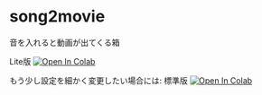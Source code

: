 # song2movie
音を入れると動画が出てくる箱

Lite版
[![Open In Colab](https://colab.research.google.com/assets/colab-badge.svg)](https://colab.research.google.com/github/https://github.com/nankasuisui/song2movie/blob/main/song2movie-light.ipynb)

もう少し設定を細かく変更したい場合には:
標準版
[![Open In Colab](https://colab.research.google.com/assets/colab-badge.svg)](https://colab.research.google.com/github/https://github.com/nankasuisui/song2movie/blob/main/song2movie.ipynb)
